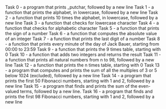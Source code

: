 Task 0 - a program that prints _putchar, followed by a new line
Task 1 - a function that prints the alphabet, in lowercase, followed by a new line
Task 2 - a function that prints 10 times the alphabet, in lowercase, followed by a new line
Task 3 - a function that checks for lowercase character
Task 4 - a function that checks for alphabetic character
Task 5 - a function that prints the sign of a number
Task 6 - a function that computes the absolute value of an integer
Task 7 - a function that prints the last digit of a number
Task 8 - a function that prints every minute of the day of Jack Bauer, starting from 00:00 to 23:59
Task 9 - a function that prints the 9 times table, starting with 0
Task 10 - a function that adds two integers and returns the result
Taak 11 - a function that prints all natural numbers from n to 98, followed by a new line
Task 12 - a function that prints the n times table, starting with 0
Task 13 - a program that computes and prints the sum of all the multiples of 3 or 5 below 1024 (excluded), followed by a new line
Task 14 - a program that prints the first 50 Fibonacci numbers, starting with 1 and 2, followed by a new line
Task 15 - a program that finds and prints the sum of the even-valued terms, followed by a new line.
Task 16 - a program that finds and prints the first 98 Fibonacci numbers, starting with 1 and 2, followed by a new line
